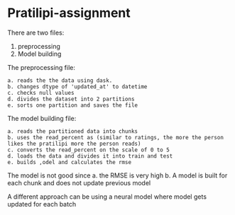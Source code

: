 # Pratilipi-assignment

There are two files:
1. preprocessing
2. Model building

The preprocessing file:

    a. reads the the data using dask. 
    b. changes dtype of 'updated_at' to datetime
    c. checks null values
    d. divides the dataset into 2 partitions
    e. sorts one partition and saves the file
  
 The model building file:
 
    a. reads the partitioned data into chunks
    b. uses the read_percent as (similar to ratings, the more the person likes the pratilipi more the person reads)
    c. converts the read_percent on the scale of 0 to 5
    d. loads the data and divides it into train and test
    e. builds ,odel and calculates the rmse
    
  The model is not good since
    a. the RMSE is very high
    b. A model is built for each chunk and does not update previous model
    
  A different approach can be using a neural model where model gets updated for each batch
